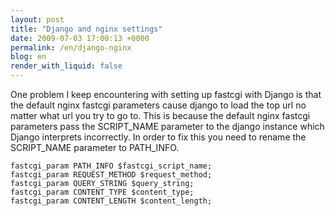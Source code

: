 ```yaml
---
layout: post
title: "Django and nginx settings"
date: 2009-07-03 17:00:13 +0000
permalink: /en/django-nginx
blog: en
render_with_liquid: false
---
```


One problem I keep encountering with setting up fastcgi with Django is
that the default nginx fastcgi parameters cause django to load the top
url no matter what url you try to go to. This is because the default
nginx fastcgi parameters pass the SCRIPT_NAME parameter to the django
instance which Django interprets incorrectly. In order to fix this you
need to rename the SCRIPT_NAME parameter to PATH_INFO.

```nginx
fastcgi_param PATH_INFO $fastcgi_script_name;
fastcgi_param REQUEST_METHOD $request_method;
fastcgi_param QUERY_STRING $query_string;
fastcgi_param CONTENT_TYPE $content_type;
fastcgi_param CONTENT_LENGTH $content_length;
```

